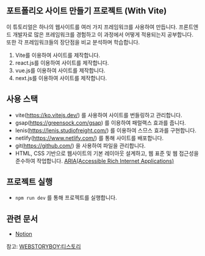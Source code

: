 ## 포트폴리오 사이트 만들기 프로젝트 (With Vite)

이 튜토리얼은 하나의 웹사이트를 여러 가지 프레임워크를 사용하여 만듭니다.
프론트엔드 개발자로 많은 프레임워크를 경험하고 이 과정에서 어떻게 적용되는지 공부합니다.
또한 각 프레임워크들의 장단점을 비교 분석하며 학습합니다.

1. Vite를 이용하여 사이트를 제작합니다.
2. react.js를 이용하여 사이트를 제작합니다.
3. vue.js를 이용하여 사이트를 제작합니다.
4. next.js를 이용하여 사이트를 제작합니다.

## 사용 스택

- vite(https://ko.vitejs.dev/) 를 사용하여 사이트를 번들링하고 관리합니다.
- gsap(https://greensock.com/gsap) 를 이용하여 패럴랙스 효과를 줍니다.
- lenis(https://lenis.studiofreight.com/) 를 이용하여 스므스 효과를 구현합니다.
- netlify(https://www.netlify.com/) 를 통해 사이트를 배포합니다.
- git(https://github.com/) 을 사용하여 파일을 관리합니다.
- HTML, CSS 기반으로 웹사이트의 기본 레이아웃 설계하고, 웹 표준 및 웹 접근성을 준수하여 작업합니다. [ARIA(Accessible Rich Internet Applications)](https://developer.mozilla.org/en-US/docs/Web/Accessibility/ARIA/Roles)

## 프로젝트 실행

- `npm run dev` 를 통해 프로젝트를 실행합니다.

## 관련 문서
- [Notion](https://veil-limpet-f0d.notion.site/With-Vite-852d52095cdc4a62b934223460f0a0e8?pvs=4)<br />

참고: [WEBSTORYBOY:티스토리](https://webstoryboy.co.kr/1924)
